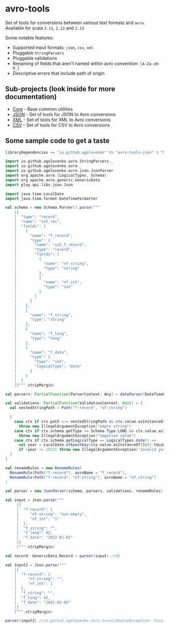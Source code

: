 # avro-tools

Set of tools for conversions between various text formats and `avro`. Available for scala `2.11`, `2.12`
and `2.13`

Some notable features:

* Supported input formats: `json`, `csv`, `xml`
* Pluggable `StringParsers`
* Pluggable validations
* Renaming of fields that aren't named within avro convention: `[A-Za-z0-9_]`
* Descriptive errors that include path of origin

## Sub-projects (look inside for more documentation)

* [Core](core/README.md) - Base common utilities
* [JSON](json/README.md) - Set of tools for JSON to Avro conversions
* [XML](xml/README.md)   - Set of tools for XML to Avro conversions
* [CSV](csv/README.md)   - Set of tools for CSV to Avro conversions

## Some sample code to get a taste

```sbt
libraryDependencies += "io.github.agolovenko" %% "avro-tools-json" % "0.6.2"
```

```scala
import io.github.agolovenko.avro.StringParsers._
import io.github.agolovenko.avro._
import io.github.agolovenko.avro.json.JsonParser
import org.apache.avro.{LogicalTypes, Schema}
import org.apache.avro.generic.GenericData
import play.api.libs.json.Json

import java.time.LocalDate
import java.time.format.DateTimeFormatter

val schema = new Schema.Parser().parse("""
    |{
    |  "type": "record",
    |  "name": "sch_rec",
    |  "fields": [
    |    {
    |      "name": "f_record",
    |      "type": {
    |        "name": "sch_f_record",
    |        "type": "record",
    |        "fields": [
    |          {
    |            "name": "nf_string",
    |            "type": "string"
    |          },
    |          {
    |            "name": "nf_int",
    |            "type": "int"
    |          }
    |        ]
    |      }
    |    },
    |    {
    |      "name": "f_string",
    |      "type": "string"
    |    },
    |    {
    |      "name": "f_long",
    |      "type": "long"
    |    },
    |    {
    |      "name": "f_date",
    |      "type": {
    |        "type": "int",
    |        "logicalType": "date"
    |      }
    |    }
    |  ]
    |}""".stripMargin)

val parsers: PartialFunction[ParserContext, Any] = dateParser(DateTimeFormatter.ISO_DATE) orElse primitiveParsers

val validations: PartialFunction[ValidationContext, Unit] = {
  val nestedStringPath = Path("f-record", "nf-string")

  {
    case ctx if ctx.path =~= nestedStringPath && ctx.value.asInstanceOf[String].isEmpty =>
      throw new IllegalArgumentException("empty string")
    case ctx if ctx.schema.getType == Schema.Type.LONG && ctx.value.asInstanceOf[Long] < 0L =>
      throw new IllegalArgumentException("negative value")
    case ctx if ctx.schema.getLogicalType == LogicalTypes.date() =>
      val year = LocalDate.ofEpochDay(ctx.value.asInstanceOf[Int].toLong).getYear
      if (year != 2022) throw new IllegalArgumentException("invalid year")
  }
}

val renameRules = new RenameRules(
  RenameRule(Path("f-record"), avroName = "f_record"),
  RenameRule(Path("f-record", "nf-string"), avroName = "nf_string")
)

val parser = new JsonParser(schema, parsers, validations, renameRules)

val input = Json.parse("""
     |{
     |  "f-record": {
     |     "nf-string": "non-empty",
     |     "nf_int": "1"
     |  },
     |  "f_string": "",
     |  "f_long": 42,
     |  "f_date": "2022-01-01"
     |}
     |""".stripMargin)

val record: GenericData.Record = parser(input) //OK

val input2 = Json.parse("""
    |{
    |  "f-record": {
    |     "nf-string": "",
    |     "nf_int": 1
    |  },
    |  "f_string": "",
    |  "f_long": 42,
    |  "f_date": "2022-01-01"
    |}
    |""".stripMargin)

parser(input2) //io.github.agolovenko.avro.InvalidValueException: Invalid value '': empty string @ /f-record/nf-string
```